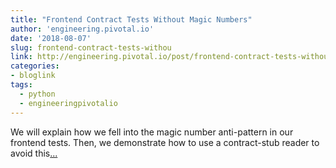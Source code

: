 ```yaml
---
title: "Frontend Contract Tests Without Magic Numbers"
author: 'engineering.pivotal.io'
date: '2018-08-07'
slug: frontend-contract-tests-withou
link: http://engineering.pivotal.io/post/frontend-contract-tests-without-magic-numbers/
categories:
- bloglink
tags:
  - python
  - engineeringpivotalio
---
```


We will explain how we fell into the magic number anti-pattern in our frontend tests. Then, we demonstrate how to use a contract-stub reader to avoid this[... <i class="fas fa-external-link-alt"></i>](http://engineering.pivotal.io/post/frontend-contract-tests-without-magic-numbers/)

